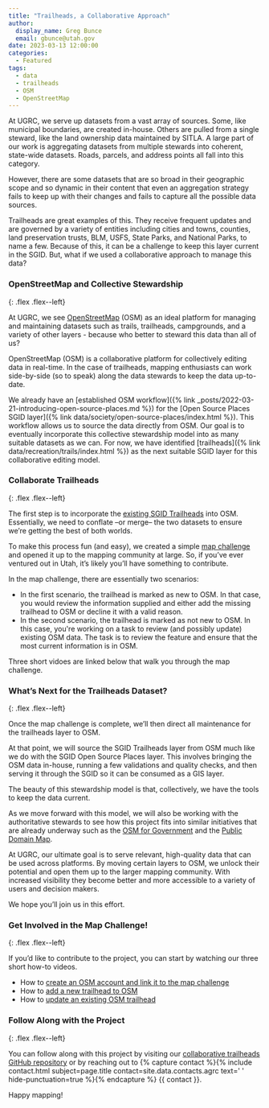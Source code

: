 ```yaml
---
title: "Trailheads, a Collaborative Approach"
author:
  display_name: Greg Bunce
  email: gbunce@utah.gov
date: 2023-03-13 12:00:00
categories:
  - Featured
tags:
  - data
  - trailheads
  - OSM
  - OpenStreetMap
---
```


At UGRC, we serve up datasets from a vast array of sources. Some, like municipal boundaries, are created in-house. Others are pulled from a single steward, like the land ownership data maintained by SITLA. A large part of our work is aggregating datasets from multiple stewards into coherent, state-wide datasets. Roads, parcels, and address points all fall into this category. 

However, there are some datasets that are so broad in their geographic scope and so dynamic in their content that even an aggregation strategy fails to keep up with their changes and fails to capture all the possible data sources.

Trailheads are great examples of this. They receive frequent updates and are governed by a variety of entities including cities and towns, counties, land preservation trusts, BLM, USFS, State Parks, and National Parks, to name a few. Because of this, it can be a challenge to keep this layer current in the SGID. But, what if we used a collaborative approach to manage this data?


### OpenStreetMap and Collective Stewardship
{: .flex .flex--left}

At UGRC, we see [OpenStreetMap](https://www.openstreetmap.org/) (OSM) as an ideal platform for managing and maintaining datasets such as trails, trailheads, campgrounds, and a variety of other layers - because who better to steward this data than all of us? 

OpenStreetMap (OSM) is a collaborative platform for collectively editing data in real-time. In the case of trailheads, mapping enthusiasts can work side-by-side (so to speak) along the data stewards to keep the data up-to-date.  

We already have an [established OSM workflow]({% link _posts/2022-03-21-introducing-open-source-places.md %}) for the [Open Source Places SGID layer]({% link data/society/open-source-places/index.html %}). This workflow allows us to source the data directly from OSM. Our goal is to eventually incorporate this collective stewardship model into as many suitable datasets as we can. For now, we have identified [trailheads]({% link data/recreation/trails/index.html %}) as the next suitable SGID layer for this collaborative editing model.

### Collaborate Trailheads
{: .flex .flex--left}

The first step is to incorporate the [existing SGID Trailheads](https://opendata.gis.utah.gov/datasets/utah-trailheads/explore) into OSM. Essentially, we need to conflate –or merge– the two datasets to ensure we’re getting the best of both worlds.

To make this process fun (and easy), we created a simple [map challenge](https://maproulette.org/browse/challenges/28673) and opened it up to the mapping community at large. So, if you’ve ever ventured out in Utah, it’s likely you’ll have something to contribute.

In the map challenge, there are essentially two scenarios:

- In the first scenario, the trailhead is marked as new to OSM. In that case, you would review the information supplied and either add the missing trailhead to OSM or decline it with a valid reason.
- In the second scenario, the trailhead is marked as not new to OSM. In this case, you're working on a task to review (and possibly update) existing OSM data. The task is to review the feature and ensure that the most current information is in OSM.

Three short vidoes are linked below that walk you through the map challenge.

### What’s Next for the Trailheads Dataset?
{: .flex .flex--left}

Once the map challenge is complete, we’ll then direct all maintenance for the trailheads layer to OSM. 

At that point, we will source the SGID Trailheads layer from OSM much like we do with the SGID Open Source Places layer. This involves bringing the OSM data in-house, running a few validations and quality checks, and then serving it through the SGID so it can be consumed as a GIS layer. 

The beauty of this stewardship model is that, collectively, we have the tools to keep the data current.

As we move forward with this model, we will also be working with the authoritative stewards to see how this project fits into similar initiatives that are already underway such as the [OSM for Government](https://wiki.openstreetmap.org/wiki/OpenStreetMap_for_Government) and the [Public Domain Map](https://publicdomainmap.org/).

At UGRC, our ultimate goal is to serve relevant, high-quality data that can be used across platforms. By moving certain layers to OSM, we unlock their potential and open them up to the larger mapping community. With increased visibility they become better and more accessible to a variety of users and decision makers.

We hope you’ll join us in this effort.

### Get Involved in the Map Challenge!
{: .flex .flex--left}

If you’d like to contribute to the project, you can start by watching our three short how-to videos. 

- How to [create an OSM account and link it to the map challenge](https://vimeo.com/807718819)
- How to [add a new trailhead to OSM](https://vimeo.com/807721784)
- How to [update an existing OSM trailhead](https://vimeo.com/807723045)

### Follow Along with the Project
{: .flex .flex--left}

You can follow along with this project by visiting our [collaborative trailheads GitHub repository](https://github.com/agrc/collaborative-trailheads) or by reaching out to {% capture contact %}{% include contact.html subject=page.title contact=site.data.contacts.agrc text=' ' hide-punctuation=true %}{% endcapture %}
{{ contact }}.


Happy mapping!
